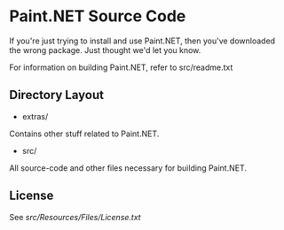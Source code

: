 # Paint.NET Source Code
If you're just trying to install and use Paint.NET, then you've downloaded
the wrong package. Just thought we'd let you know.

For information on building Paint.NET, refer to src/readme.txt

## Directory Layout
* extras/

Contains other stuff related to Paint.NET.

* src/

All source-code and other files necessary for building Paint.NET.

## License
See _src/Resources/Files/License.txt_
